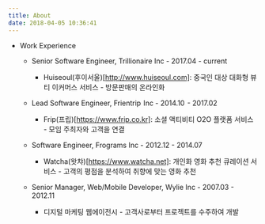 ```yaml
---
title: About
date: 2018-04-05 10:36:41
---
```


- Work Experience
  - Senior Software Engineer, Trillionaire Inc - 2017.04 - current
    - Huiseoul(후이서울)[http://www.huiseoul.com]: 중국인 대상 대화형 뷰티 이커머스 서비스 - 방문판매의 온라인화

  - Lead Software Engineer, Frientrip  Inc - 2014.10  - 2017.02
    - Frip(프립)[https://www.frip.co.kr]: 소셜 액티비티 O2O 플랫폼 서비스 - 모임 주최자와 고객을 연결

  - Software Engineer, Frograms Inc - 2012.12 - 2014.07
    - Watcha(왓챠)[https://www.watcha.net]: 개인화 영화 추천 큐레이션 서비스 - 고객의 평점을 분석하여 취향에 맞는 영화 추천

  - Senior Manager, Web/Mobile Developer, Wylie Inc - 2007.03 - 2012.11
    - 디지털 마케팅 웹에이전시 - 고객사로부터 프로젝트를 수주하여 개발
